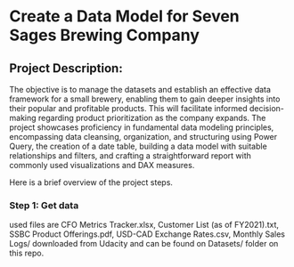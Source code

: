 # Create a Data Model for Seven Sages Brewing Company

## Project Description:
The objective is to manage the datasets and establish an effective data framework for a small brewery, enabling them to gain deeper insights into their popular and profitable products. This will facilitate informed decision-making regarding product prioritization as the company expands. The project showcases proficiency in fundamental data modeling principles, encompassing data cleansing, organization, and structuring using Power Query, the creation of a date table, building a data model with suitable relationships and filters, and crafting a straightforward report with commonly used visualizations and DAX measures.<br>

Here is a brief overview of the project steps.

### Step 1: Get data
used files are CFO Metrics Tracker.xlsx, Customer List (as of FY2021).txt, SSBC Product Offerings.pdf, USD-CAD Exchange Rates.csv, Monthly Sales Logs/ downloaded from Udacity and can be found on Datasets/ folder on this repo.


